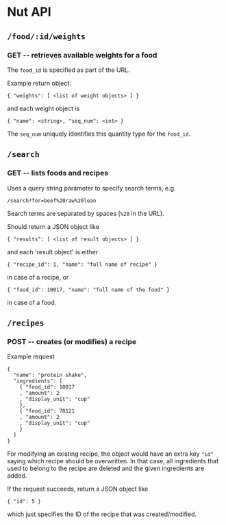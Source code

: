 Nut API
=======

`/food/:id/weights`
----------

### GET -- retrieves available weights for a food

The `food_id` is specified as part of the URL.

Example return object:
```
{ "weights": [ <list of weight objects> ] }
```

and each weight object is
```
{ "name": <string>, "seq_num": <int> }
```

The `seq_num` uniquely identifies this quantity type for the `food_id`.

`/search`
---------

### GET -- lists foods and recipes

Uses a query string parameter to specify search terms, e.g.

`/search?for=beef%20raw%20lean`

Search terms are separated by spaces (`%20` in the URL).

Should return a JSON object like

```
{ "results": [ <list of result objects> ] }
```

and each 'result object' is either

```
{ "recipe_id": 1, "name": "full name of recipe" }
```
in case of a recipe, or
```
{ "food_id": 10017, "name": "full name of the food" }
```
in case of a food.

`/recipes`
----------

### POST -- creates (or modifies) a recipe

Example request

```
{
  "name": "protein shake",
  "ingredients": [
    { "food_id": 10017
    , "amount": 2
    , "display_unit": "cup"
    },
    { "food_id": 78121
    , "amount": 2
    , "display_unit": "cup"
    }
  ]
}
```

For modifying an existing recipe, the object would have an extra key `"id"`
saying which recipe should be overwritten. In that case, all ingredients that
used to belong to the recipe are deleted and the given ingredients are added.

If the request succeeds, return a JSON object like

```
{ "id": 5 }
```

which just specifies the ID of the recipe that was created/modified.
